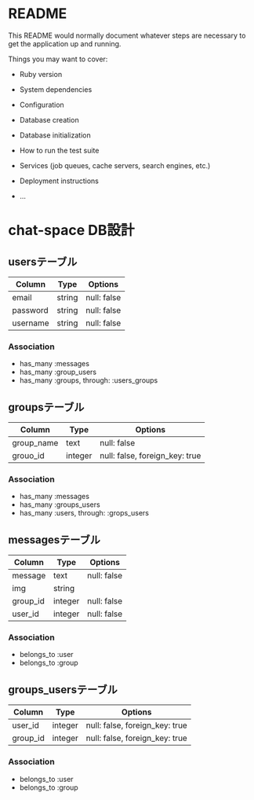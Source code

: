 # README

This README would normally document whatever steps are necessary to get the
application up and running.

Things you may want to cover:

* Ruby version

* System dependencies

* Configuration

* Database creation

* Database initialization

* How to run the test suite

* Services (job queues, cache servers, search engines, etc.)

* Deployment instructions

* ...

# chat-space DB設計
## usersテーブル
|Column|Type|Options|
|------|----|-------|
|email|string|null: false|
|password|string|null: false|
|username|string|null: false|
### Association
- has_many :messages
- has_many :group_users
- has_many  :groups,  through:  :users_groups

## groupsテーブル
|Column|Type|Options|
|------|----|-------|
|group_name|text|null: false|
|grouo_id|integer|null: false, foreign_key: true|
### Association
- has_many :messages
- has_many :groups_users
- has_many  :users,  through:  :grops_users

## messagesテーブル
|Column|Type|Options|
|------|----|-------|
|message|text|null: false|
|img|string|
|group_id|integer|null: false|
|user_id|integer|null: false|
### Association
- belongs_to :user
- belongs_to :group

## groups_usersテーブル
|Column|Type|Options|
|------|----|-------|
|user_id|integer|null: false, foreign_key: true|
|group_id|integer|null: false, foreign_key: true|
### Association
- belongs_to :user
- belongs_to :group